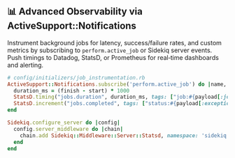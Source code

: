## 📊 Advanced Observability via ActiveSupport::Notifications

Instrument background jobs for latency, success/failure rates, and custom metrics by subscribing to `perform.active_job` or Sidekiq server events. Push timings to Datadog, StatsD, or Prometheus for real‑time dashboards and alerting.

```ruby
# config/initializers/job_instrumentation.rb
ActiveSupport::Notifications.subscribe('perform.active_job') do |name, start, finish, id, payload|
  duration_ms = (finish - start) * 1000
  StatsD.timing("jobs.duration", duration_ms, tags: ["job:#{payload[:job]}"])
  StatsD.increment("jobs.completed", tags: ["status:#{payload[:exception] ? 'error' : 'ok'}"])
end

Sidekiq.configure_server do |config|
  config.server_middleware do |chain|
    chain.add Sidekiq::Middleware::Server::Statsd, namespace: 'sidekiq'
  end
end
```
